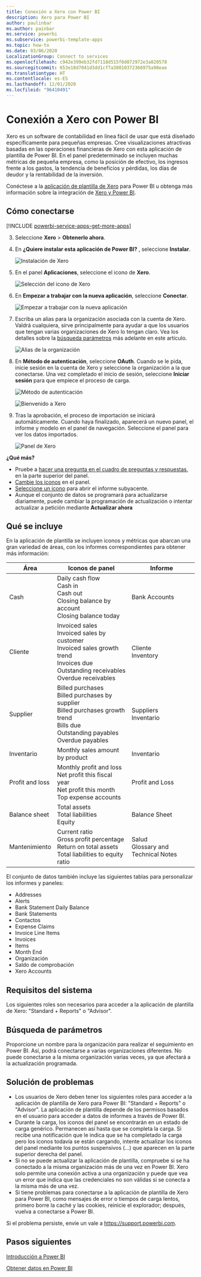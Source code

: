 ```yaml
---
title: Conexión a Xero con Power BI
description: Xero para Power BI
author: paulinbar
ms.author: painbar
ms.service: powerbi
ms.subservice: powerbi-template-apps
ms.topic: how-to
ms.date: 03/06/2020
LocalizationGroup: Connect to services
ms.openlocfilehash: c942e399eb32fd7118d515f0d072972e3a820578
ms.sourcegitcommit: 653e18d7041d3dd1cf7a38010372366975a98eae
ms.translationtype: HT
ms.contentlocale: es-ES
ms.lasthandoff: 12/01/2020
ms.locfileid: "96410491"
---
```

# <a name="connect-to-xero-with-power-bi"></a>Conexión a Xero con Power BI
Xero es un software de contabilidad en línea fácil de usar que está diseñado específicamente para pequeñas empresas. Cree visualizaciones atractivas basadas en las operaciones financieras de Xero con esta aplicación de plantilla de Power BI. En el panel predeterminado se incluyen muchas métricas de pequeña empresa, como la posición de efectivo, los ingresos frente a los gastos, la tendencia de beneficios y pérdidas, los días de deudor y la rentabilidad de la inversión.

Conéctese a la [aplicación de plantilla de Xero](https://app.powerbi.com/getdata/services/xero) para Power BI u obtenga más información sobre la integración de [Xero y Power BI](https://help.xero.com/Power-BI).

## <a name="how-to-connect"></a>Cómo conectarse

[!INCLUDE [powerbi-service-apps-get-more-apps](../includes/powerbi-service-apps-get-more-apps.md)]

3. Seleccione **Xero** \> **Obtenerlo ahora**.
4. En **¿Quiere instalar esta aplicación de Power BI?** , seleccione **Instalar**.

    ![Instalación de Xero](media/service-connect-to-xero/power-bi-install-xero.png)

4. En el panel **Aplicaciones**, seleccione el icono de **Xero**.

   ![Selección del icono de Xero](media/service-connect-to-xero/power-bi-start-xero.png)

6. En **Empezar a trabajar con la nueva aplicación**, seleccione **Conectar**.

    ![Empezar a trabajar con la nueva aplicación](media/service-connect-to-zendesk/power-bi-new-app-connect-get-started.png)

4. Escriba un alias para la organización asociada con la cuenta de Xero. Valdrá cualquiera, sirve principalmente para ayudar a que los usuarios que tengan varias organizaciones de Xero lo tengan claro. Vea los detalles sobre la [búsqueda parámetros](#FindingParams) más adelante en este artículo.

    ![Alias de la organización](media/service-connect-to-xero/params.png)

5. En **Método de autenticación**, seleccione **OAuth**. Cuando se le pida, inicie sesión en la cuenta de Xero y seleccione la organización a la que conectarse. Una vez completado el inicio de sesión, seleccione **Iniciar sesión** para que empiece el proceso de carga.
   
    ![Método de autenticación](media/service-connect-to-xero/creds.png)
   
    ![Bienvenido a Xero](media/service-connect-to-xero/creds2.png)
6. Tras la aprobación, el proceso de importación se iniciará automáticamente. Cuando haya finalizado, aparecerá un nuevo panel, el informe y modelo en el panel de navegación. Seleccione el panel para ver los datos importados.
   
     ![Panel de Xero](media/service-connect-to-xero/power-bi-xero-dashboard.png)

**¿Qué más?**

* Pruebe a [hacer una pregunta en el cuadro de preguntas y respuestas](../consumer/end-user-q-and-a.md), en la parte superior del panel.
* [Cambie los iconos](../create-reports/service-dashboard-edit-tile.md) en el panel.
* [Seleccione un icono](../consumer/end-user-tiles.md) para abrir el informe subyacente.
* Aunque el conjunto de datos se programará para actualizarse diariamente, puede cambiar la programación de actualización o intentar actualizar a petición mediante **Actualizar ahora**

## <a name="whats-included"></a>Qué se incluye
En la aplicación de plantilla se incluyen iconos y métricas que abarcan una gran variedad de áreas, con los informes correspondientes para obtener más información:  

| Área | Iconos de panel | Informe |
| --- | --- | --- |
| Cash |Daily cash flow <br>Cash in <br>Cash out <br>Closing balance by account <br>Closing balance today |Bank Accounts |
| Cliente |Invoiced sales <br>Invoiced sales by customer <br>Invoiced sales growth trend <br>Invoices due <br>Outstanding receivables <br>Overdue receivables |Cliente <br>Inventory |
| Supplier |Billed purchases <br>Billed purchases by supplier <br>Billed purchases growth trend <br> Bills due <br>Outstanding payables <br>Overdue payables |Suppliers <br>Inventario |
| Inventario |Monthly sales amount by product |Inventario |
| Profit and loss |Monthly profit and loss <br>Net profit this fiscal year <br>Net profit this month <br>Top expense accounts |Profit and Loss |
| Balance sheet |Total assets <br>Total liabilities <br>Equity |Balance Sheet |
| Mantenimiento |Current ratio <br>Gross profit percentage <br> Return on total assets <br>Total liabilities to equity ratio |Salud <br>Glossary and Technical Notes |

El conjunto de datos también incluye las siguientes tablas para personalizar los informes y paneles:  

* Addresses  
* Alerts  
* Bank Statement Daily Balance  
* Bank Statements  
* Contactos  
* Expense Claims  
* Invoice Line Items  
* Invoices  
* Items  
* Month End  
* Organización  
* Saldo de comprobación  
* Xero Accounts

## <a name="system-requirements"></a>Requisitos del sistema
Los siguientes roles son necesarios para acceder a la aplicación de plantilla de Xero: "Standard + Reports" o "Advisor".

<a name="FindingParams"></a>

## <a name="finding-parameters"></a>Búsqueda de parámetros
Proporcione un nombre para la organización para realizar el seguimiento en Power BI. Así, podrá conectarse a varias organizaciones diferentes. No puede conectarse a la misma organización varias veces, ya que afectará a la actualización programada.   

## <a name="troubleshooting"></a>Solución de problemas
* Los usuarios de Xero deben tener los siguientes roles para acceder a la aplicación de plantilla de Xero para Power BI: "Standard + Reports" o "Advisor". La aplicación de plantilla depende de los permisos basados en el usuario para acceder a datos de informes a través de Power BI.
* Durante la carga, los iconos del panel se encontrarán en un estado de carga genérico. Permanecen así hasta que se completa la carga. Si recibe una notificación que le indica que se ha completado la carga pero los iconos todavía se están cargando, intente actualizar los iconos del panel mediante los puntos suspensivos (...) que aparecen en la parte superior derecha del panel.
* Si no se puede actualizar la aplicación de plantilla, compruebe si se ha conectado a la misma organización más de una vez en Power BI. Xero solo permite una conexión activa a una organización y puede que vea un error que indica que las credenciales no son válidas si se conecta a la misma más de una vez.  
* Si tiene problemas para conectarse a la aplicación de plantilla de Xero para Power BI, como mensajes de error o tiempos de carga lentos, primero borre la caché y las cookies, reinicie el explorador; después, vuelva a conectarse a Power BI.  

Si el problema persiste, envíe un vale a https://support.powerbi.com.

## <a name="next-steps"></a>Pasos siguientes
[Introducción a Power BI](../fundamentals/service-get-started.md)

[Obtener datos en Power BI](service-get-data.md)
